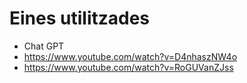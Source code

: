 # Eines utilitzades
- Chat GPT
- https://www.youtube.com/watch?v=D4nhaszNW4o
- https://www.youtube.com/watch?v=RoGUVanZJss
